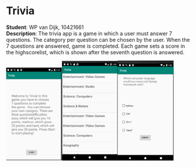 # Trivia
**Student**: WP van Dijk, 10421661  
**Description**: The trivia app is a game in which a user must answer 7 questions. The category per question can be chosen by the user. 
When the 7 questions are answered, game is completed. Each game sets a score in the highscorelist, which is shown after the seventh 
question is answered.

<img src="https://github.com/MyBunzor/Trivia/blob/master/docs/TriviaStart.png" width="30%" height="30%"/><img
src="https://github.com/MyBunzor/Trivia/blob/master/docs/TriviaCategories.png" width="30%" height="25%"/><img 
src="https://github.com/MyBunzor/Trivia/blob/master/docs/TriviaMultipleQuestion.png" width="30%" height="30%"/>

